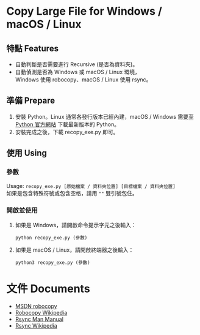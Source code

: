 # Copy Large File for Windows / macOS / Linux
## 特點 Features
- 自動判斷是否需要進行 Recursive (是否為資料夾)。
- 自動偵測是否為 Windows 或 macOS / Linux 環境，<br />
  Windows 使用 robocopy、macOS / Linux 使用 rsync。

## 準備 Prepare
1. 安裝 Python。Linux 通常各發行版本已經內建，macOS / Windows 需要至 [Python 官方網站](https://www.python.org) 下載最新版本的 Python。
2. 安裝完成之後，下載 recopy_exe.py 即可。

## 使用 Using
### 參數
Usage: `recopy_exe.py [原始檔案 / 資料夾位置] [目標檔案 / 資料夾位置]`<br />
如果是包含特殊符號或包含空格，請用 `""` 雙引號包住。

### 開啟並使用
1. 如果是 Windows，請開啟命令提示字元之後輸入：
   ```
   python recopy_exe.py (參數)
   ```
2. 如果是 macOS / Linux，請開啟終端器之後輸入：
   ```
   python3 recopy_exe.py (參數)
   ```

# 文件 Documents
- [MSDN robocopy](https://docs.microsoft.com/en-us/windows-server/administration/windows-commands/robocopy)
- [Robocopy Wikipedia](https://en.wikipedia.org/wiki/Robocopy)
- [Rsync Man Manual](https://linux.die.net/man/1/rsync)
- [Rsync Wikipedia](https://zh.wikipedia.org/wiki/Rsync)
